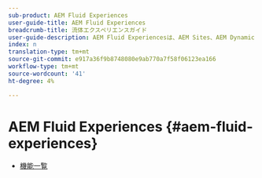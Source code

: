 ```yaml
---
sub-product: AEM Fluid Experiences
user-guide-title: AEM Fluid Experiences
breadcrumb-title: 流体エクスペリエンスガイド
user-guide-description: AEM Fluid Experiencesは、AEM Sites、AEM Dynamic Media、AEM Assetsの強力な機能セットから、ヘッドレスコンテンツ配信に対する堅牢なソリューションを提供します。
index: n
translation-type: tm+mt
source-git-commit: e917a36f9b8748080e9ab770a7f58f06123ea166
workflow-type: tm+mt
source-wordcount: '41'
ht-degree: 4%

---
```



# AEM Fluid Experiences {#aem-fluid-experiences}

+ [機能一覧](/help/fluid-experiences/feature-list.md)